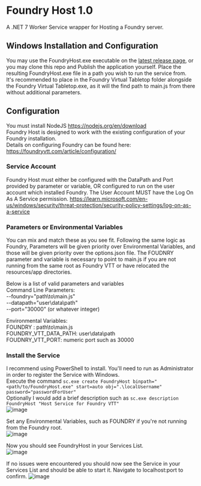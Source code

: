 # Foundry Host 1.0
A .NET 7 Worker Service wrapper for Hosting a Foundry server.

## Windows Installation and Configuration
You may use the FoundryHost.exe executable on the [latest release page](https://github.com/jingounchained/FoundryHost/releases/latest), or you may clone this repo and Publish the application yourself. Place the resulting FoundryHost.exe file in a path you wish to run the service from. It's recommended to place in the Foundry Virtual Tabletop folder alongside the Foundry Virtual Tabletop.exe, as it will the find path to main.js from there without additional parameters.

## Configuration
You must install NodeJS https://nodejs.org/en/download  
Foundry Host is designed to work with the existing configuration of your Foundry installation.   
Details on configuring Foundry can be found here: https://foundryvtt.com/article/configuration/  

### Service Account  
Foundry Host must either be configured with the DataPath and Port provided by parameter or variable, OR configured to run on the user account which installed Foundry.  The User Account MUST have the Log On As A Service permission. https://learn.microsoft.com/en-us/windows/security/threat-protection/security-policy-settings/log-on-as-a-service  

### Parameters or Environmental Variables     
You can mix and match these as you see fit. Following the same logic as Foundry, Parameters will be given priority over Environmental Variables, and those will be given priority over the options.json file.  The FOUDNRY parameter and variable is necessary to point to main.js if you are not running from the same root as Foundry VTT or have relocated the resources/app directories.
  
Below is a list of valid parameters and variables  
Command Line Parameters:   
	--foundry="path\to\main.js"  
	--datapath="user\data\path"  
	--port="30000" (or whatever integer)

Environmental Variables:  
	FOUNDRY : path\to\main.js  
	FOUNDRY_VTT_DATA_PATH: user\data\path  
	FOUDNRY_VTT_PORT: numeric port such as 30000  
  
### Install the Service  
I recommend using PowerShell to install. You'll need to run as Administrator in order to register the Service with Windows.   
Execute the command `sc.exe create FoundryHost binpath="<path/to/FoundryHost.exe" start=auto obj=".\localUsername" password="passwordForUser"`  
Optionally I would add a brief description such as `sc.exe description FoundryHost "Host Service for Foundry VTT"`  
![image](https://github.com/jingounchained/FoundryHost/assets/32217493/87d1f4cc-34e6-4c36-b93d-25e2403c2df4)


Set any Environmental Variables, such as FOUNDRY if you're not running from the Foundry root.  
![image](https://github.com/jingounchained/FoundryHost/assets/32217493/5e7d0a20-afb5-4bf0-83df-6ec783d438b2)

Now you should see FoundryHost in your Services List.   
![image](https://github.com/jingounchained/FoundryHost/assets/32217493/d7cf39b4-5843-46c6-8dea-95770b9a9877)


If no issues were encountered you should now see the Service in your Services List and should be able to start it. Navigate to localhost:port to confirm.
![image](https://github.com/jingounchained/FoundryHost/assets/32217493/5d27e73f-aba8-4e80-bb13-82386d1cbdda)


